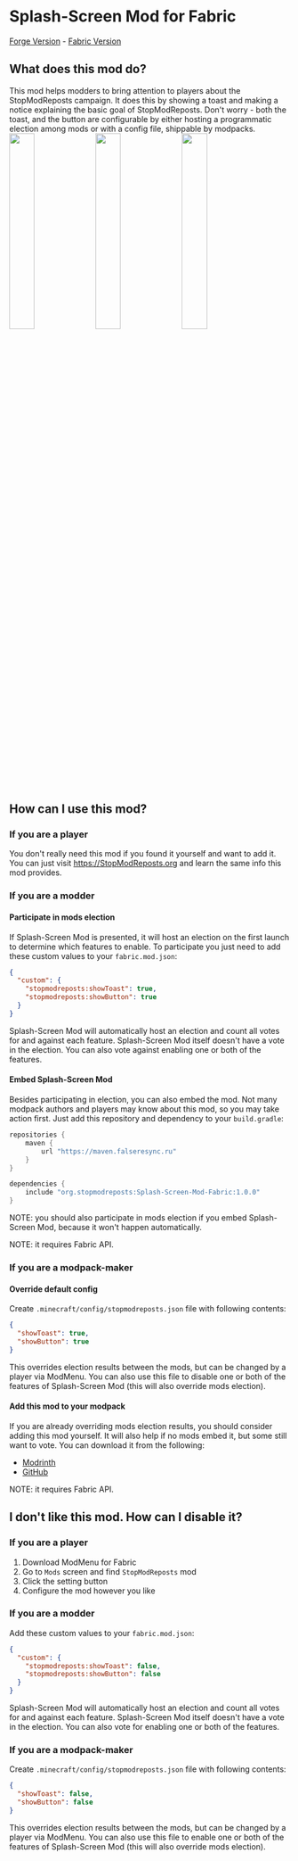 # Splash-Screen Mod for Fabric
[Forge Version](https://github.com/StopModReposts/Splash-Screen-Mod) -
[Fabric Version](https://github.com/StopModReposts/Splash-Screen-Mod-Fabric)

## What does this mod do?
This mod helps modders to bring attention to players about the StopModReposts
campaign. It does this by showing a toast and making a notice explaining the
basic goal of StopModReposts. Don't worry - both the toast, and the button are
configurable by either hosting a programmatic election among mods or with a
config file, shippable by modpacks.
<img src="https://raw.githubusercontent.com/StopModReposts/Splash-Screen-Mod-Fabric/master/assets/titlescreen.png" width="30%"></img>
<img src="https://raw.githubusercontent.com/StopModReposts/Splash-Screen-Mod-Fabric/master/assets/notice.png" width="30%"></img>
<img src="https://raw.githubusercontent.com/StopModReposts/Splash-Screen-Mod-Fabric/master/assets/settings.png" width="30%"></img>


## How can I use this mod?
### If you are a player
You don't really need this mod if you found it yourself and want to add it.
You can just visit https://StopModReposts.org and learn the same info this mod
provides.

### If you are a modder
#### Participate in mods election
If Splash-Screen Mod is presented, it will host an election on the first launch
to determine which features to enable. To participate you just need to add
these custom values to your `fabric.mod.json`:
```json
{
  "custom": {
    "stopmodreposts:showToast": true,
    "stopmodreposts:showButton": true
  }
}
```
Splash-Screen Mod will automatically host an election and count all votes for
and against each feature. Splash-Screen Mod itself doesn't have a vote in the
election. You can also vote against enabling one or both of the features.

#### Embed Splash-Screen Mod
Besides participating in election, you can also embed the mod. Not many
modpack authors and players may know about this mod, so you may take action
first. Just add this repository and dependency to your `build.gradle`:
```groovy
repositories {
    maven {
        url "https://maven.falseresync.ru"
    }
}

dependencies {
    include "org.stopmodreposts:Splash-Screen-Mod-Fabric:1.0.0"
}
```
NOTE: you should also participate in mods election if you embed Splash-Screen
Mod, because it won't happen automatically.

NOTE: it requires Fabric API.

### If you are a modpack-maker
#### Override default config
Create `.minecraft/config/stopmodreposts.json` file with following contents:
```json
{
  "showToast": true,
  "showButton": true
}
```
This overrides election results between the mods, but can be changed by a
player via ModMenu. You can also use this file to disable one or both of the
features of Splash-Screen Mod (this will also override mods election).

#### Add this mod to your modpack
If you are already overriding mods election results, you should consider adding
this mod yourself. It will also help if no mods embed it, but some still want
to vote. You can download it from the following:
- [Modrinth](https://modrinth.com/mod/stopmodreposts)
- [GitHub](https://github.com/StopModReposts/Splash-Screen-Mod-Fabric/releases)

NOTE: it requires Fabric API.

## I don't like this mod. How can I disable it?
### If you are a player
1. Download ModMenu for Fabric
1. Go to `Mods` screen and find `StopModReposts` mod
1. Click the setting button
1. Configure the mod however you like

### If you are a modder
Add these custom values to your `fabric.mod.json`:
```json
{
  "custom": {
    "stopmodreposts:showToast": false,
    "stopmodreposts:showButton": false
  }
}
```
Splash-Screen Mod will automatically host an election and count all votes for
and against each feature. Splash-Screen Mod itself doesn't have a vote in the
election. You can also vote for enabling one or both of the features.

### If you are a modpack-maker
Create `.minecraft/config/stopmodreposts.json` file with following contents:
```json
{
  "showToast": false,
  "showButton": false
}
```
This overrides election results between the mods, but can be changed by a
player via ModMenu. You can also use this file to enable one or both of the
features of Splash-Screen Mod (this will also override mods election).